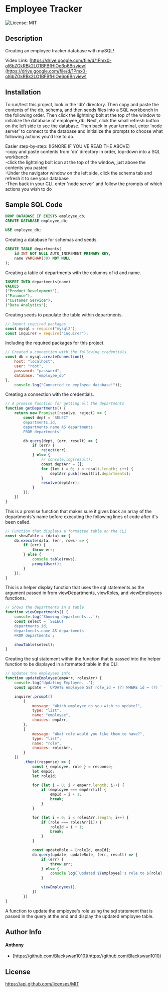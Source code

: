 # Employee Tracker

![License: MIT](https://img.shields.io/badge/MIT-blue.svg) 

## Description 

Creating an employee tracker database with mySQL! 

Video Link: [https://drive.google.com/file/d/1Pmx0-oI6bZGkRBk2LO1BFBfHIOe6p6Br/view](https://drive.google.com/file/d/1Pmx0-oI6bZGkRBk2LO1BFBfHIOe6p6Br/view)

## Installation 

To run/test this project, look in the 'db' directory. Then copy and paste the contents of the db, schema, and then seeds files into a SQL workbench in the following order. Then click the lightning bolt at the top of the window to initialize the database of employee_db. Next, click the small refresh button on the left side to see the database. Then back in your terminal, enter 'node server' to connect to the database and initialize the prompts to choose what following actions you'd like to do. 

Easier step-by-step: (IGNORE IF YOU'VE READ THE ABOVE) </br>
-copy and paste contents from 'db' directory in order, top-down into a SQL workbench </br>
-click the lightning bolt icon at the top of the window, just above the contents you pasted </br>
-Under the navigator window on the left side, click the schema tab and refresh it to see your database </br>
-Then back in your CLI, enter 'node server' and follow the prompts of which actions you wish to do

## Sample SQL Code

```sql
DROP DATABASE IF EXISTS employee_db;
CREATE DATABASE employee_db;

USE employee_db;
```
Creating a database for schemas and seeds.

```sql
CREATE TABLE departments(
    id INT NOT NULL AUTO_INCREMENT PRIMARY KEY,
    name VARCHAR(30) NOT NULL
);
```
Creating a table of departments with the columns of id and name.

```sql
INSERT INTO departments(name)
VALUES 
("Product Development"),
("Finance"),
("Customer Service"),
("Data Analytics");
```
Creating seeds to populate the table within departments.

```js
// Import required packages
const mysql = require("mysql2");
const inquirer = require("inquirer");
```
Including the required packages for this project.

```js
// Created a connection with the following credentials
const db = mysql.createConnection({
    host: "localhost",
    user: "root",
    password: "password",
    database: "employee_db"
},
    console.log("Connected to employee database!"));
```
Creating a connection with the credentials.

```js
// A promise function for getting all the departments
function getDepartments() {
    return new Promise((resolve, reject) => {
        const dept = `SELECT 
        departments.id,
        departments.name AS departments
        FROM departments`

        db.query(dept, (err, result) => {
            if (err) {
                reject(err);
            } else {
                // console.log(result);
                const deptArr = [];
                for (let i = 0; i < result.length; i++) {
                    deptArr.push(result[i].departments);
                }
                resolve(deptArr);
            }
        });
    })
}
```
This is a promise function that makes sure it gives back an array of the departments's name before executing the following lines of code after it's been called.

```js
// Function that displays a formatted table on the CLI
const showTable = (data) => {
    db.execute(data, (err, rows) => {
        if (err) {
            throw err;
        } else {
            console.table(rows);
            promptUser();
        }
    });
}
```
This is a helper display function that uses the sql statements as the argument passed in from viewDepartments, viewRoles, and viewEmployees functions.

```js
// Shows the departments in a table
function viewDepartments() {
    console.log('Showing departments...');
    const select = `SELECT 
    departments.id,
    departments.name AS departments
    FROM departments`;

    showTable(select);
}
```
Creating the sql statement within the function that is passed into the helper function to be displayed in a formatted table in the CLI.

```js
// Updates the employees info
function updateEmployee(empArr, rolesArr) {
    console.log('Updating Employee...');
    const update = `UPDATE employee SET role_id = (?) WHERE id = (?) `;

    inquirer.prompt([
        {
            message: "Which employee do you wish to update?",
            type: "list",
            name: "employee",
            choices: empArr,
        },
        {
            message: "What role would you like them to have?",
            type: "list",
            name: "role",
            choices: rolesArr,
        }
    ])
        .then((response) => {
            const { employee, role } = response;
            let empId;
            let roleId;

            for (let i = 0; i < empArr.length; i++) {
                if (employee === empArr[i]) {
                    empId = i + 1;
                    break;
                }
            }

            for (let i = 0; i < rolesArr.length; i++) {
                if (role === rolesArr[i]) {
                    roleId = i + 1;
                    break;
                }
            }

            const updateRole = [roleId, empId];
            db.query(update, updateRole, (err, result) => {
                if (err) {
                    throw err;
                } else {
                    console.log(`Updated ${employee}'s role to ${role}!`);
                }

                viewEmployees();
            })
        })
}
```
A function to update the employee's role using the sql statement that is passed in the query at the end and display the updated employee table.


## Author Info 

#### Anthony

* [https://github.com/Blackswan1010](https://github.com/Blackswan1010) 

## License

 https://api.github.com/licenses/MIT 


